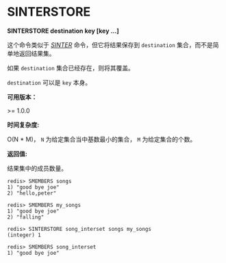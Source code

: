 
# SINTERSTORE

**SINTERSTORE destination key [key ...]**

这个命令类似于 [_SINTER_](sinter.html#sinter) 命令，但它将结果保存到 `destination` 集合，而不是简单地返回结果集。

如果 `destination` 集合已经存在，则将其覆盖。

`destination` 可以是 `key` 本身。

**可用版本：**

&gt;= 1.0.0

**时间复杂度:**

O(N * M)， `N` 为给定集合当中基数最小的集合， `M` 为给定集合的个数。

**返回值:**

结果集中的成员数量。

```
redis> SMEMBERS songs
1) "good bye joe"
2) "hello,peter"

redis> SMEMBERS my_songs
1) "good bye joe"
2) "falling"

redis> SINTERSTORE song_interset songs my_songs
(integer) 1

redis> SMEMBERS song_interset
1) "good bye joe"

```
